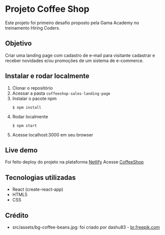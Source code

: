 # Projeto Coffee Shop

Este projeto foi primeiro desafio proposto pela Gama Academy no treinamento Hiring Coders. 

## Objetivo
Criar uma landing page com cadastro de e-mail para visitante cadastrar e receber novidades e/ou promoções de um sistema de e-commerce.

## Instalar e rodar localmente
1. Clonar o repositório
2. Acessar a pasta `coffeeshop-sales-landing-page` 
3. Instalar o pacote npm 
    ```
    $ npm install
    ```
4. Rodar localmente
    ```
    $ npm start
    ```
5. Acesse localhost:3000 em seu browser

## Live demo
Foi feito deploy do projeto na plataforma [Netlify](https://www.netlify.com/)
Acesse [CoffeeShop](https://coffeeshop-sales.netlify.app/)

## Tecnologias utilizadas
- React (create-react-app)
- HTML5
- CSS

## Crédito
- src/assets/bg-coffee-beans.jpg: foi criado por dashu83 - [br.freepik.com](https://br.freepik.com/fotos/fundo)

